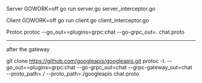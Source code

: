 Server
GOWORK=off go run server.go server_interceptor.go

Client
GOWORK=off go run client.go client_interceptor.go

Protoc
protoc --go_out==plugins=grpc:chat --go-grpc_out=. chat.proto

------
after the gateway

git clone https://github.com/googleapis/googleapis.git
protoc -I. --go_out==plugins=grpc:chat --go-grpc_out=chat --grpc-gateway_out=chat --proto_path=./ --proto_path=./googleapis chat.proto
